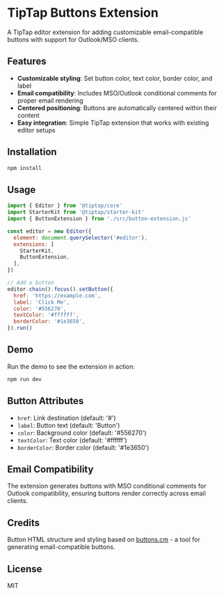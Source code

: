 # TipTap Buttons Extension

A TipTap editor extension for adding customizable email-compatible buttons with support for Outlook/MSO clients.

## Features

- **Customizable styling**: Set button color, text color, border color, and label
- **Email compatibility**: Includes MSO/Outlook conditional comments for proper email rendering
- **Centered positioning**: Buttons are automatically centered within their content
- **Easy integration**: Simple TipTap extension that works with existing editor setups

## Installation

```bash
npm install
```

## Usage

```javascript
import { Editor } from '@tiptap/core'
import StarterKit from '@tiptap/starter-kit'
import { ButtonExtension } from './src/button-extension.js'

const editor = new Editor({
  element: document.querySelector('#editor'),
  extensions: [
    StarterKit,
    ButtonExtension,
  ],
})

// Add a button
editor.chain().focus().setButton({
  href: 'https://example.com',
  label: 'Click Me',
  color: '#556270',
  textColor: '#ffffff',
  borderColor: '#1e3650',
}).run()
```

## Demo

Run the demo to see the extension in action:

```bash
npm run dev
```

## Button Attributes

- `href`: Link destination (default: '#')
- `label`: Button text (default: 'Button')
- `color`: Background color (default: '#556270')
- `textColor`: Text color (default: '#ffffff')
- `borderColor`: Border color (default: '#1e3650')

## Email Compatibility

The extension generates buttons with MSO conditional comments for Outlook compatibility, ensuring buttons render correctly across email clients.

## Credits

Button HTML structure and styling based on [buttons.cm](https://buttons.cm) - a tool for generating email-compatible buttons.

## License

MIT